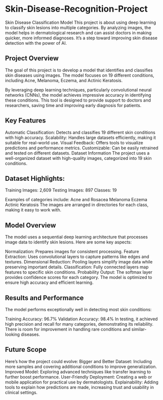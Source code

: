 # Skin-Disease-Recognition-Project
Skin Disease Classification Model
This project is about using deep learning to classify skin lesions into multiple categories. By analyzing images, the model helps in dermatological research and can assist doctors in making quicker, more informed diagnoses. It’s a step toward improving skin disease detection with the power of AI.

## Project Overview
The goal of this project is to develop a model that identifies and classifies skin diseases using images.
The model focuses on 19 different conditions, including Acne, Melanoma, Eczema, and Actinic Keratosis.

By leveraging deep learning techniques, particularly convolutional neural networks (CNNs), the model achieves impressive accuracy in identifying these conditions. This tool is designed to provide support to doctors and researchers, saving time and improving early diagnosis for patients.

## Key Features
Automatic Classification: Detects and classifies 19 different skin conditions with high accuracy.
Scalability: Handles large datasets efficiently, making it suitable for real-world use.
Visual Feedback: Offers tools to visualize predictions and performance metrics.
Customizable: Can be easily retrained and tested on different datasets.
Dataset Information
The project uses a well-organized dataset with high-quality images, categorized into 19 skin conditions.

## Dataset Highlights:

Training Images: 2,609
Testing Images: 897
Classes: 19

Examples of categories include:
Acne and Rosacea
Melanoma
Eczema
Actinic Keratosis
The images are arranged in directories for each class, making it easy to work with.

## Model Overview
The model uses a sequential deep learning architecture that processes image data to identify skin lesions. Here are some key aspects:

Normalization: Prepares images for consistent processing.
Feature Extraction: Uses convolutional layers to capture patterns like edges and textures.
Dimensional Reduction: Pooling layers simplify image data while preserving important details.
Classification: Fully connected layers map features to specific skin conditions.
Probability Output: The softmax layer provides confidence scores for each category.
The model is optimized to ensure high accuracy and efficient learning.

## Results and Performance
The model performs exceptionally well in detecting most skin conditions:

Training Accuracy: 96.7%
Validation Accuracy: 98.4%
In testing, it achieved high precision and recall for many categories, demonstrating its reliability. There is room for improvement in handling rare conditions and similar-looking diseases.

## Future Scope

Here’s how the project could evolve:
Bigger and Better Dataset: Including more samples and covering additional conditions to improve generalization.
Improved Model: Exploring advanced techniques like transfer learning to further boost performance.
User-Friendly Deployment: Creating a web or mobile application for practical use by dermatologists.
Explainability: Adding tools to explain how predictions are made, increasing trust and usability in clinical settings.

